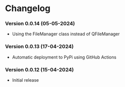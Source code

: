 # Changelog

### Version 0.0.14 (05-05-2024)
- Using the FileManager class instead of QFileManager
### Version 0.0.13 (17-04-2024)
- Automatic deployment to PyPi using GitHub Actions
### Version 0.0.12 (15-04-2024)
- Initial release